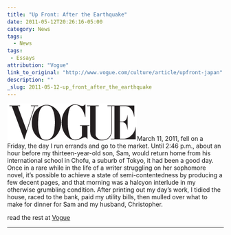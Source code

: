 ```yaml
---
title: "Up Front: After the Earthquake"
date: 2011-05-12T20:26:16-05:00
category: News
tags: 
  - News
tags:
 - Essays
attribution: "Vogue"
link_to_original: "http://www.vogue.com/culture/article/upfront-japan"
description: ""
_slug: 2011-05-12-up_front_after_the_earthquake
---
```


![](/uploads/vogue.png)March 11, 2011, fell on a Friday, the day I run errands and go to the market. Until 2:46 p.m., about an hour before my thirteen-year-old son, Sam, would return home from his international school in Chofu, a suburb of Tokyo, it had been a good day. Once in a rare while in the life of a writer struggling on her sophomore novel, it’s possible to achieve a state of semi-contentedness by producing a few decent pages, and that morning was a halcyon interlude in my otherwise grumbling condition. After printing out my day’s work, I tidied the house, raced to the bank, paid my utility bills, then mulled over what to make for dinner for Sam and my husband, Christopher.

read the rest at [Vogue](http://www.vogue.com/culture/article/upfront-japan/)

---
